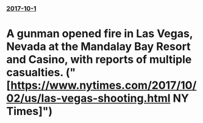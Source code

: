 ### [2017-10-1](/news/2017/10/1/index.md)

#  A gunman opened fire in Las Vegas, Nevada at the Mandalay Bay Resort and Casino, with reports of multiple casualties. ("[https://www.nytimes.com/2017/10/02/us/las-vegas-shooting.html NY Times]")



